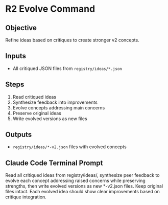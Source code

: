 # R2 Evolve Command

## Objective
Refine ideas based on critiques to create stronger v2 concepts.

## Inputs
- All critiqued JSON files from `registry/ideas/*.json`

## Steps
1. Read critiqued ideas
2. Synthesize feedback into improvements
3. Evolve concepts addressing main concerns
4. Preserve original ideas
5. Write evolved versions as new files

## Outputs
- `registry/ideas/*-v2.json` files with evolved concepts

## Claude Code Terminal Prompt
Read all critiqued ideas from registry/ideas/, synthesize peer feedback to evolve each concept addressing raised concerns while preserving strengths, then write evolved versions as new *-v2.json files. Keep original files intact. Each evolved idea should show clear improvements based on critique integration.
